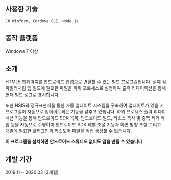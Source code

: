 ## 사용한 기술

`C# Winform, Cordova CLI, Node.js`

## 동작 플랫폼

Windows 7 이상

## 소개

HTML5 웹페이지를 안드로이드 웹앱으로 변환할 수 있는 빌드
프로그램입니다. 실제 컴파일러처럼 앱 빌드에 필요한 파일을 하위
프로세스로 실행하여 출력 리다이렉션을 통해 현재 빌드 로그로
표시합니다.

또한 NSIS와 정규표현식을 통한 자동 업데이트 시스템을 구축하여
업데이트가 있을 시 프로그램이 자동으로 업데이트되는 기능을
갖추고 있습니다. 하위 프로세스 출력 리다이렉션 기능을 통해
안드로이드 SDK 목록, 안드로이드 빌드, 리소스 복사 및 중복 제거
작업 등을 자동으로 수행하며 안드로이드 SDK 레벨 조절 기능과
화면 방향 조절 그리고 개발에 필요한 플러그인과 키스토어 파일을
직접 생성할 수 있습니다.

**이 프로그램을 설치하면 안드로이드 스튜디오 없이도 앱을 만들 수 있습니다**

## 개발 기간

2019.11 ~ 2020.02 (3개월)
